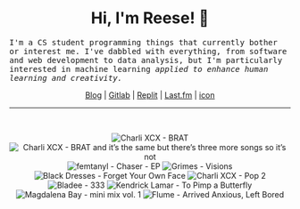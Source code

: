 <h1 align="center">Hi, I'm Reese! 👋</h1>

<p><samp>I'm a CS student programming things that currently bother or interest me. I've dabbled with everything, from software and web development to data analysis, but I'm particularly interested in machine learning <i>applied to enhance human learning and creativity.</i></p></samp>

<p align="center">
 <a href="https://renys.dev">Blog</a> | <a href="https://gitlab.com/renys">Gitlab</a> | <a href="https://replit.com/@renys">Replit</a> | <a href="https://last.fm/user/emperte">Last.fm</a> | <a href="https://picrew.me/en/image_maker/2243240">icon</a>
</p>

<hr class="dotted">
<br>
<!-- lastfm -->
<p align="center"><img src="https://lastfm.freetls.fastly.net/i/u/64s/b00527c6ae0cd1d4c9bf3706b130ad56.jpg" title="Charli XCX - BRAT"> <img src="https://lastfm.freetls.fastly.net/i/u/64s/3b3848d026831045d281f985af1bb087.jpg" title="Charli XCX - BRAT and it’s the same but there’s three more songs so it’s not"> <img src="https://lastfm.freetls.fastly.net/i/u/64s/e0a00cdff3d9f0ba9fb437b0087a70f8.jpg" title="femtanyl - Chaser - EP"> <img src="https://lastfm.freetls.fastly.net/i/u/64s/4ba3983be4621972cc7beb4fcae72461.jpg" title="Grimes - Visions"> <img src="https://lastfm.freetls.fastly.net/i/u/64s/90bcef04afc0d0fc8ac1059579906fd0.jpg" title="Black Dresses - Forget Your Own Face"> <img src="https://lastfm.freetls.fastly.net/i/u/64s/0e430bdb2dc43bfc1b06fdeaeb7c59b5.png" title="Charli XCX - Pop 2"> <img src="https://lastfm.freetls.fastly.net/i/u/64s/8e84b293125bdc88cdf308bc744fc6fd.jpg" title="Bladee - 333"> <img src="https://lastfm.freetls.fastly.net/i/u/64s/86b35c4eb3c479da49c915d8771bbd1a.png" title="Kendrick Lamar - To Pimp a Butterfly"> <img src="https://lastfm.freetls.fastly.net/i/u/64s/e0235ea95ea243b48cf7be0014e33255.jpg" title="Magdalena Bay - mini mix vol. 1"> <img src="https://lastfm.freetls.fastly.net/i/u/64s/ea902f8148dced5433c9201af9fe3ff3.jpg" title="Flume - Arrived Anxious, Left Bored"> </p>
